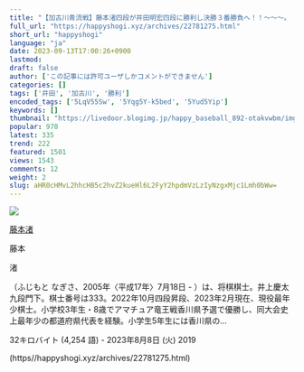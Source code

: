 ```yaml
---
title: "【加古川青流戦】藤本渚四段が井田明宏四段に勝利し決勝３番勝負へ！！～～～。 "
full_url: "https://happyshogi.xyz/archives/22781275.html"
short_url: "happyshogi"
language: "ja"
date: 2023-09-13T17:00:26+0900
lastmod: 
draft: false
author: ['この記事には許可ユーザしかコメントができません']
categories: []
tags: ['井田', '加古川', '勝利']
encoded_tags: ['5LqV55Sw', '5Yqg5Y-k5bed', '5Yud5Yip']
keywords: []
thumbnail: "https://livedoor.blogimg.jp/happy_baseball_892-otakvwbm/imgs/d/c/dcb8d534-s.jpg"
popular: 978
latest: 335
trend: 222
featured: 1501
views: 1543
comments: 12
weight: 2
slug: aHR0cHMvL2hhcHB5c2hvZ2kueHl6L2FyY2hpdmVzLzIyNzgxMjc1Lmh0bWw=
---
```


![](https://livedoor.blogimg.jp/happy_baseball_892-otakvwbm/imgs/d/c/dcb8d534-s.jpg)

<div><a target='_blank' href='https//ja.wikipedia.org/wiki/%E8%97%A4%E6%9C%AC%E6%B8%9A' title='藤本渚'><p>藤本渚</p></a> <p class='searchresult'><p>藤本</p> <p>渚</p>（ふじもと なぎさ、2005年〈平成17年〉7月18日 - ）は、将棋棋士。井上慶太九段門下。棋士番号は333。2022年10月四段昇段、2023年2月現在、現役最年少棋士。小学校3年生・8歳でアマチュア竜王戦香川県予選で優勝し、同大会史上最年少の都道府県代表を経験。小学生5年生には香川県の…</p> <p class='mw-search-result-data'>32キロバイト (4,254 語) - 2023年8月8日 (火) 2019</p></div>

(https//happyshogi.xyz/archives/22781275.html)
